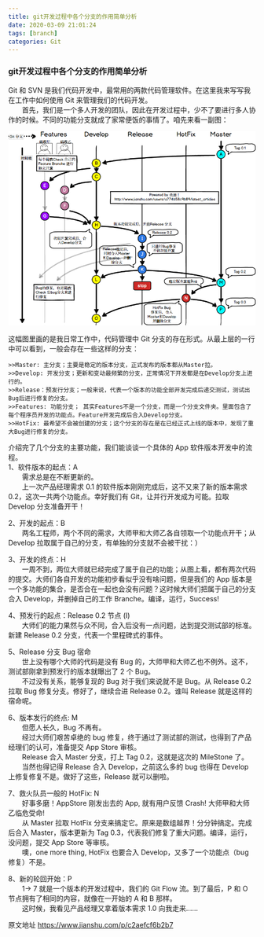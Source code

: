 ```yaml
---
title: git开发过程中各个分支的作用简单分析
date: 2020-03-09 21:01:24
tags: [branch]
categories: Git
---
```

### git开发过程中各个分支的作用简单分析
<!--more-->
Git 和 SVN 是我们代码开发中，最常用的两款代码管理软件。在这里我来写写我在工作中如何使用 Git 来管理我们的代码开发。  
  首先，我们是一个多人开发的团队，因此在开发过程中，少不了要进行多人协作的时候。不同的功能分支就成了家常便饭的事情了。咱先来看一副图：

![](git开发过程中各个分支的作用简单分析/1.png)


这幅图里画的是我日常工作中，代码管理中 Git 分支的存在形式。从最上层的一行中可以看到，一般会存在一些这样的分支：

```
>>Master: 主分支；主要是稳定的版本分支，正式发布的版本都从Master拉。
>>Develop: 开发分支；更新和变动最频繁的分支，正常情况下开发都是在Develop分支上进行的。
>>Release：预发行分支；一般来说，代表一个版本的功能全部开发完成后递交测试，测试出Bug后进行修复的分支。
>>Features: 功能分支； 其实Features不是一个分支，而是一个分支文件夹。里面包含了每个程序员开发的功能点。Feature开发完成后合入Develop分支。
>>HotFix: 最希望不会被创建的分支；这个分支的存在是在已经正式上线的版本中，发现了重大Bug进行修复的分支。
```

介绍完了几个分支的主要功能，我们能谈谈一个具体的 App 软件版本开发中的流程。  
1、软件版本的起点：A  
  需求总是在不断更新的。  
  上一次产品经理需求 0.1 的软件版本刚刚完成后，这不又来了新的版本需求 0.2，这次一共两个功能点。幸好我们有 Git，让并行开发成为可能。拉取 Develop 分支准备开干！

2、开发的起点：B  
  两名工程师，两个不同的需求，大师甲和大师乙各自领取一个功能点开干；从 Develop 拉取属于自己的分支，有单独的分支就不会被干扰：）

3、开发的终点：H  
  一周不到，两位大师就已经完成了属于自己的功能；从图上看，都有两次代码的提交。大师们各自开发的功能初步看似乎没有啥问题，但是我们的 App 版本是一个多功能的集合，是否合在一起也会没有问题？这时候大师们把属于自己的分支合入 Develop，并删掉自己的工作 Branche。编译，运行，Success!

4、预发行的起点：Release 0.2 节点 (I)  
  大师们的能力果然与众不同，合入后没有一点问题，达到提交测试部的标准。新建 Release 0.2 分支，代表一个里程碑式的事件。

5、Release 分支 Bug 宿命  
  世上没有哪个大师的代码是没有 Bug 的，大师甲和大师乙也不例外。这不，测试部刚拿到预发行的版本就曝出了 2 个 Bug。  
  不过没有关系，能够复现的 Bug 对于我们来说就不是 Bug。从 Release 0.2 拉取 Bug 修复分支。修好了，继续合进 Release 0.2。谁叫 Release 就是这样的宿命呢。

6、版本发行的终点: M  
  但愿人长久，Bug 不再有。  
  经过大师们艰苦卓绝的 bug 修复，终于通过了测试部的测试，也得到了产品经理们的认可，准备提交 App Store 审核。  
  Release 合入 Master 分支，打上 Tag 0.2，这就是这次的 MileStone 了。  
  当然也得记得 Release 合入 Develop，之前这么多的 bug 也得在 Develop 上修复修复不是。做好了这些，Release 就可以删啦。

7、救火队员一般的 HotFix: N  
  好事多磨！AppStore 刚发出去的 App, 就有用户反馈 Crash! 大师甲和大师乙临危受命!  
  从 Master 拉取 HotFix 分支来搞定它。原来是数组越界！分分钟搞定。完成后合入 Master，版本更新为 Tag 0.3，代表我们修复了重大问题。编译，运行，没问题，提交 App Store 等审核。  
  噢，one more thing, HotFix 也要合入 Develop，又多了一个功能点（bug 修复）不是。

8、新的轮回开始：P  
  1-> 7 就是一个版本的开发过程中，我们的 Git Flow 流。到了最后，P 和 O 节点拥有了相同的内容，就像在一开始的 A 和 B 那样。  
  这时候，我看见产品经理又拿着版本需求 1.0 向我走来......

原文地址 https://www.jianshu.com/p/c2aefcf6b2b7
